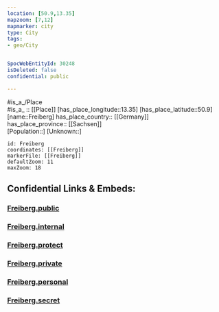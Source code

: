 ```yaml
---
location: [50.9,13.35] 
mapzoom: [7,12] 
mapmarker: city 
type: City
tags:
- geo/City


SpocWebEntityId: 30248
isDeleted: false
confidential: public

---
```

#is_a_/Place  
#is_a_ :: [[Place]] 
[has_place_longitude::13.35] 
[has_place_latitude::50.9] 
[name::Freiberg] 
has_place_country:: [[Germany]]  
has_place_province:: [[Sachsen]]  
[Population::] 
[Unknown::] 


```leaflet
id: Freiberg
coordinates: [[Freiberg]] 
markerFile: [[Freiberg]] 
defaultZoom: 11 
maxZoom: 18
```


## Confidential Links & Embeds: 

### [Freiberg.public](/_public/\Earth\Continent\Europe\Europe~Central\Germany\Germany~East\Sachsen\counties~Sachsen\Mittelsachsen\cities~MittelsachsenFreiberg.public.md) 

### [Freiberg.internal](/_internal/\Earth\Continent\Europe\Europe~Central\Germany\Germany~East\Sachsen\counties~Sachsen\Mittelsachsen\cities~MittelsachsenFreiberg.internal.md) 

### [Freiberg.protect](/_protect/\Earth\Continent\Europe\Europe~Central\Germany\Germany~East\Sachsen\counties~Sachsen\Mittelsachsen\cities~MittelsachsenFreiberg.protect.md) 

### [Freiberg.private](/_private/\Earth\Continent\Europe\Europe~Central\Germany\Germany~East\Sachsen\counties~Sachsen\Mittelsachsen\cities~MittelsachsenFreiberg.private.md) 

### [Freiberg.personal](/_personal/\Earth\Continent\Europe\Europe~Central\Germany\Germany~East\Sachsen\counties~Sachsen\Mittelsachsen\cities~MittelsachsenFreiberg.personal.md) 

### [Freiberg.secret](/_secret/\Earth\Continent\Europe\Europe~Central\Germany\Germany~East\Sachsen\counties~Sachsen\Mittelsachsen\cities~MittelsachsenFreiberg.secret.md)

